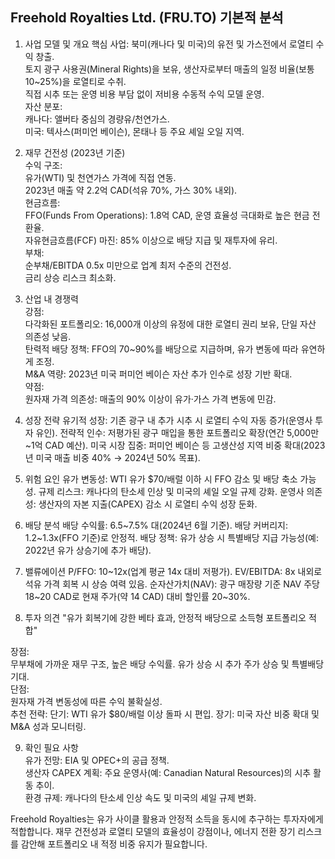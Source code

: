 ## Freehold Royalties Ltd. (FRU.TO) 기본적 분석

1. 사업 모델 및 개요
핵심 사업: 북미(캐나다 및 미국)의 유전 및 가스전에서 로열티 수익 창출.  
토지 광구 사용권(Mineral Rights)을 보유, 생산자로부터 매출의 일정 비율(보통 10~25%)을 로열티로 수취.  
직접 시추 또는 운영 비용 부담 없이 저비용 수동적 수익 모델 운영.  
자산 분포:  
캐나다: 앨버타 중심의 경량유/천연가스.  
미국: 텍사스(퍼미언 베이슨), 몬태나 등 주요 셰일 오일 지역.  


2. 재무 건전성 (2023년 기준)  
수익 구조:  
유가(WTI) 및 천연가스 가격에 직접 연동.  
2023년 매출 약 2.2억 CAD(석유 70%, 가스 30% 내외).  
현금흐름:  
FFO(Funds From Operations): 1.8억 CAD, 운영 효율성 극대화로 높은 현금 전환율.  
자유현금흐름(FCF) 마진: 85% 이상으로 배당 지급 및 재투자에 유리.  
부채:  
순부채/EBITDA 0.5x 미만으로 업계 최저 수준의 건전성.  
금리 상승 리스크 최소화.  


3. 산업 내 경쟁력  
강점:  
다각화된 포트폴리오: 16,000개 이상의 유정에 대한 로열티 권리 보유, 단일 자산 의존성 낮음.  
탄력적 배당 정책: FFO의 70~90%를 배당으로 지급하며, 유가 변동에 따라 유연하게 조정.  
M&A 역량: 2023년 미국 퍼미언 베이슨 자산 추가 인수로 성장 기반 확대.  
약점:  
원자재 가격 의존성: 매출의 90% 이상이 유가·가스 가격 변동에 민감.  


4. 성장 전략
유기적 성장:
기존 광구 내 추가 시추 시 로열티 수익 자동 증가(운영사 투자 유인).
전략적 인수:
저평가된 광구 매입을 통한 포트폴리오 확장(연간 5,000만~1억 CAD 예산).
미국 시장 집중:
퍼미언 베이슨 등 고생산성 지역 비중 확대(2023년 미국 매출 비중 40% → 2024년 50% 목표).


5. 위험 요인
유가 변동성: WTI 유가 $70/배럴 이하 시 FFO 감소 및 배당 축소 가능성.
규제 리스크: 캐나다의 탄소세 인상 및 미국의 셰일 오일 규제 강화.
운영사 의존성: 생산자의 자본 지출(CAPEX) 감소 시 로열티 수익 성장 둔화.


6. 배당 분석
배당 수익률: 6.5~7.5% 대(2024년 6월 기준).
배당 커버리지: 1.2~1.3x(FFO 기준)로 안정적.
배당 정책: 유가 상승 시 특별배당 지급 가능성(예: 2022년 유가 상승기에 추가 배당).


7. 밸류에이션
P/FFO: 10~12x(업계 평균 14x 대비 저평가).
EV/EBITDA: 8x 내외로 석유 가격 회복 시 상승 여력 있음.
순자산가치(NAV): 광구 매장량 기준 NAV 주당 18~20 CAD로 현재 주가(약 14 CAD) 대비 할인률 20~30%.


8. 투자 의견
"유가 회복기에 강한 베타 효과, 안정적 배당으로 소득형 포트폴리오 적합"

장점:  
무부채에 가까운 재무 구조, 높은 배당 수익률.
유가 상승 시 추가 주가 상승 및 특별배당 기대.  
단점:  
원자재 가격 변동성에 따른 수익 불확실성.  
추천 전략:
단기: WTI 유가 $80/배럴 이상 돌파 시 편입.
장기: 미국 자산 비중 확대 및 M&A 성과 모니터링.


9. 확인 필요 사항  
유가 전망: EIA 및 OPEC+의 공급 정책.  
생산자 CAPEX 계획: 주요 운영사(예: Canadian Natural Resources)의 시추 활동 추이.  
환경 규제: 캐나다의 탄소세 인상 속도 및 미국의 셰일 규제 변화.  

Freehold Royalties는 유가 사이클 활용과 안정적 소득을 동시에 추구하는 투자자에게 적합합니다. 재무 건전성과 로열티 모델의 효율성이 강점이나, 에너지 전환 장기 리스크를 감안해 포트폴리오 내 적정 비중 유지가 필요합니다.
